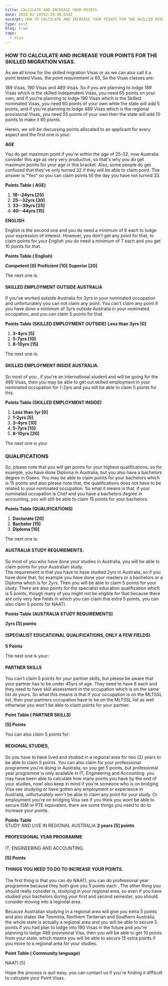 ```yaml
---
title: CALCULATE AND INCREASE YOUR POINTS
date: 2020-02-10T02:39:48.644Z
excerpt: HOW TO CALCULATE AND INCREASE YOUR POINTS FOR THE SKILLED MIGRATION VISAS.
type: post
blog: true
tags:
  - Visa
---
```


### HOW TO CALCULATE AND INCREASE YOUR POINTS FOR THE SKILLED MIGRATION VISAS.

As we all know for the skilled migration Visas or as we can also call it a point tested Visas, the point requirement is 65, So the Visas classes are:

189 Visas, 190 Visas and 489 Visas. So if you are planning to lodge 189 Visas which is the skilled independent Visas, you need 65 points on your own, and if you're planning to lodge 190 Visas which is the Skilled nominated Visas, you need 60 points of your own while the state will add 5 points, and if you're planning to lodge 489 Visas which is the regional provisional Visas, you need 55 points of your own then the state will add 10 points to make it 65 points.

Herein, we will be discussing points allocated to an applicant for every aspect and the first one is your:

**AGE**

You do get maximum point if you're within the age of 25-32, now Australia consider this age as very very productive, so that's why you do get maximum points for your age in this bracket. Also, some people do get confused that they've only turned 32 if they will be able to claim point. The answer is "Yes" so you can claim points till the day you have not turned 33.

**Points Table ( AGE)**

1. **18--24yrs [25]**
2. **25--32yrs [30]**
3. **33--39yrs [25]**
4. **40--44yrs [15]**

**ENGLISH**

English is the second one and you do need a minimum of 6 each to lodge your expression of interest. However, you don't get any point for that, to claim points for your English you do need a minimum of 7 each and you get 10 points for that.

**Points Table ( English)**

**Competent [0]**
**Proficient [10]**
**Superior [20]**

The next one is:

#### SKILLED EMPLOYMENT OUTSIDE AUSTRALIA

If you've worked outside Australia for 3yrs in your nominated occupation and unfortunately you can not claim any point. You can't claim any point if you have done a minimum of 3yrs outside Australia in your nominated occupation, and you can claim 5 points for that.

**Points Table (SKILLED EMPLOYMENT OUTSIDE)**
**Less than 3yrs [0]**

1. **3-4yrs [5]**
2. **5-7yrs [10]**
3. **8-10yrs [15]**

The next one is:

#### SKILLED EMPLOYMENT INSIDE AUSTRALIA.

So most of you , if you're an international student and will be going for the 489 Visas, then you may be able to get out skilled employment in your nominated occupation for 1-2yrs and you will be able to claim 5 points for this.

**Points Table (SKILLED EMPLOYMENT INSIDE)**

1. **Less than 1yr [0]**
2. **1-2yrs [5]**
3. **3-4yrs [10]**
4. **5-7yrs [15]**
5. **8-10yrs [20]**

The next one is your

### QUALIFICATIONS

So, please note that you will get points for your highest qualifications, so for example, you have done Diploma in Australia, but you also have a bachelors degree in Osees. You may be able to claim points for your bachelors which is 15 points and also please note that, the qualifications does not have to be related to your nominated occupation.
So what it means is that, if your nominated occupation is Chef and you have a bachelors degree in accounting, you will still be able to claim 15 points for your bachelors.

**Points Table (QUALIFICATIONS)**

1. **Doctorate [20]**
2. **Bachelor [15]**
3. **Diploma [10]**

The next one is:

#### AUSTRALIA STUDY REQUIREMENTS.

So most of you who have done your studies in Australia, you will be able to claim points for your Australian study.  
The requirement is that you have to have studied 2yrs in Australia, so if you have done that, for example you have done your masters or a bachelors or a Diploma which is for 2yrs.
Then you will be able to claim 5 points for your study. There are also points for the specialist education qualification which is 5 points, though many of you might not be eligible for that because there are only very few fields in which you can claim this extra 5 points, you can also claim 5 points for NAATI.

**Points Table (AUSTRALIA STUDY REQUIREMENTS)**

**2yrs [5] points**

#### (SPECIALIST EDUCATIONAL QUALIFICATIONS, ONLY A FEW FIELDS)

**5 Points**

The next one is your:

#### PARTNER SKILLS

You can't claim 5 points for your partner skills, but please be aware that your partner has to be under 45yrs of age. They need to have 6 each and they need to have skill assessment in the occupation which is on the same list as yours. So what this means is that if your occupation is on the MLTSSL list, then your partners occupation have to be on the MLTSSL list as well otherwise you won't be able to claim points for your partner.

**Point Table ( PARTNER SKILLS)**

**[5] Points**

You can also claim 5 points for:

#### REGIONAL STUDIES,

So you have to have lived and studied in a regional area for two (2) years to be able to claim 5 points. You can also claim for your professional programme you're doing in Australia, so you get 5 points, but professional year programme is only available in IT, Engineering and Accounting. you may have been able to calculate how many points you have by the end of your studies, now! also keep in mind if you're someone who is on bridging Visa see studying or have gotten any employment or experience in Australia, unfortunately won't be able to claim any point for your study.
Or employment you're on bridging Visa see if you think you wont be able to secure ISM or PTE equivalent, there are some things you need to do to increase your points.

**Points Table**  
STUDY AND LIVE IN REGIONAL AUSTRALIA
**2 years [5] points**

#### PROFESSIONAL YEAR PROGRAMME

IT, ENGINEERING AND ACCOUNTING.

**[5] Points**

#### THINGS YOU NEED TO DO TO INCREASE YOUR POINTS.

The first thing is that you can do NAATI, you can do professional year programme because they both give you 5 points each . The other thing you should really consider is, studying in your regional area, so even if you have studied your bachelors during your first and second semester, you should consider moving into a regional area.

Because Australian studying in a regional area will give you extra 5 points and also states like Tesminia, Northern Teriterian and Southern Australia, the whole state is actually a regional area and you will be able to secure 5 points if you had plan to lodge into 190 Visas in the future and you're planning to lodge 489 provisional Visa, then you will be able to get 10 points from your state, which means you will be able to secure 15 extra points if you move to a regional area for your studies.

**Point Table ( Community language)**

NAATI [5]

Hope the process is quit easy, you can contact us if you're finding it difficult to calculate your Point Visas.
